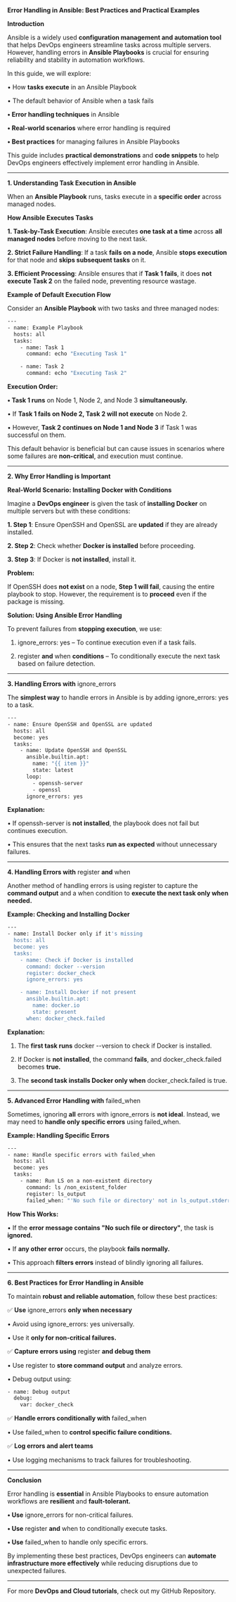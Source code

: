 **Error Handling in Ansible: Best Practices and Practical Examples**

**Introduction**

Ansible is a widely used **configuration management and automation tool** that helps DevOps engineers streamline tasks across multiple servers. However, handling errors in **Ansible Playbooks** is crucial for ensuring reliability and stability in automation workflows.

In this guide, we will explore:

•	How **tasks execute** in an Ansible Playbook

•	The default behavior of Ansible when a task fails

**•	Error handling techniques** in Ansible

**•	Real-world scenarios** where error handling is required

**•	Best practices** for managing failures in Ansible Playbooks

This guide includes **practical demonstrations** and **code snippets** to help DevOps engineers effectively implement error handling in Ansible.

---

**1. Understanding Task Execution in Ansible**

When an **Ansible Playbook** runs, tasks execute in a **specific order** across managed nodes.

**How Ansible Executes Tasks**

**1.	Task-by-Task Execution**: Ansible executes **one task at a time** across **all managed nodes** before moving to the next task.

**2.	Strict Failure Handling**: If a task **fails on a node**, Ansible **stops execution** for that node and **skips subsequent tasks** on it.

**3.	Efficient Processing**: Ansible ensures that if **Task 1 fails**, it does **not execute Task 2** on the failed node, preventing resource wastage.

**Example of Default Execution Flow**

Consider an **Ansible Playbook** with two tasks and three managed nodes:

```sh
---
- name: Example Playbook
  hosts: all
  tasks:
    - name: Task 1
      command: echo "Executing Task 1"

    - name: Task 2
      command: echo "Executing Task 2"
```

**Execution Order:**

**•	Task 1 runs** on Node 1, Node 2, and Node 3 **simultaneously.**

•	If **Task 1 fails on Node 2, Task 2 will not execute** on Node 2.

•	However, **Task 2 continues on Node 1 and Node 3** if Task 1 was successful on them.

This default behavior is beneficial but can cause issues in scenarios where some failures are **non-critical**, and execution must continue.

---

**2. Why Error Handling is Important**

**Real-World Scenario: Installing Docker with Conditions**

Imagine a **DevOps engineer** is given the task of **installing Docker** on multiple servers but with these conditions:

**1.	Step 1**: Ensure OpenSSH and OpenSSL are **updated** if they are already installed.

**2.	Step 2**: Check whether **Docker is installed** before proceeding.

**3.	Step 3**: If Docker is **not installed**, install it.

**Problem:**

If OpenSSH does **not exist** on a node, **Step 1 will fail**, causing the entire playbook to stop. However, the requirement is to **proceed** even if the package is missing.

**Solution: Using Ansible Error Handling**

To prevent failures from **stopping execution**, we use:

1.	ignore_errors: yes – To continue execution even if a task fails.

2.	register **and** when **conditions** – To conditionally execute the next task based on failure detection.

---

**3. Handling Errors with** ignore_errors

The **simplest way** to handle errors in Ansible is by adding ignore_errors: yes to a task.

```sh
---
- name: Ensure OpenSSH and OpenSSL are updated
  hosts: all
  become: yes
  tasks:
    - name: Update OpenSSH and OpenSSL
      ansible.builtin.apt:
        name: "{{ item }}"
        state: latest
      loop:
        - openssh-server
        - openssl
      ignore_errors: yes
```

**Explanation:**

•	If openssh-server is **not installed**, the playbook does not fail but continues execution.

•	This ensures that the next tasks **run as expected** without unnecessary failures.

---

**4. Handling Errors with** register **and** when

Another method of handling errors is using register to capture the **command output** and a when condition to **execute the next task only when needed.**

**Example: Checking and Installing Docker**

```sh
---
- name: Install Docker only if it's missing
  hosts: all
  become: yes
  tasks:
    - name: Check if Docker is installed
      command: docker --version
      register: docker_check
      ignore_errors: yes

    - name: Install Docker if not present
      ansible.builtin.apt:
        name: docker.io
        state: present
      when: docker_check.failed
```

**Explanation:**

1.	The **first task runs** docker --version to check if Docker is installed.
  
2.	If Docker is **not installed**, the command **fails**, and docker_check.failed becomes **true.**

3.	The **second task installs Docker only when** docker_check.failed is true.

---

**5. Advanced Error Handling with** failed_when

Sometimes, ignoring **all** errors with ignore_errors is **not ideal**. Instead, we may need to **handle only specific errors** using failed_when.

**Example: Handling Specific Errors**

```sh
---
- name: Handle specific errors with failed_when
  hosts: all
  become: yes
  tasks:
    - name: Run LS on a non-existent directory
      command: ls /non_existent_folder
      register: ls_output
      failed_when: "'No such file or directory' not in ls_output.stderr"
```

**How This Works:**

•	If the **error message contains "No such file or directory"**, the task is **ignored.**

•	If **any other error** occurs, the playbook **fails normally.**

•	This approach **filters errors** instead of blindly ignoring all failures.

---

**6. Best Practices for Error Handling in Ansible**

To maintain **robust and reliable automation**, follow these best practices:

✅ **Use** ignore_errors **only when necessary**

•	Avoid using ignore_errors: yes universally.

•	Use it **only for non-critical failures.**

✅ **Capture errors using** register **and debug them**

•	Use register to **store command output** and analyze errors.

•	Debug output using:

```sh
- name: Debug output
  debug:
    var: docker_check
```

✅ **Handle errors conditionally with** failed_when

•	Use failed_when to **control specific failure conditions.**

✅ **Log errors and alert teams**

•	Use logging mechanisms to track failures for troubleshooting.

---

**Conclusion**

Error handling is **essential** in Ansible Playbooks to ensure automation workflows are **resilient** and **fault-tolerant.**

**•	Use** ignore_errors for non-critical failures.

**•	Use** register **and** when to conditionally execute tasks.

**•	Use** failed_when to handle only specific errors.

By implementing these best practices, DevOps engineers can **automate infrastructure more effectively** while reducing disruptions due to unexpected failures.

---

For more **DevOps and Cloud tutorials**, check out my GitHub Repository.
